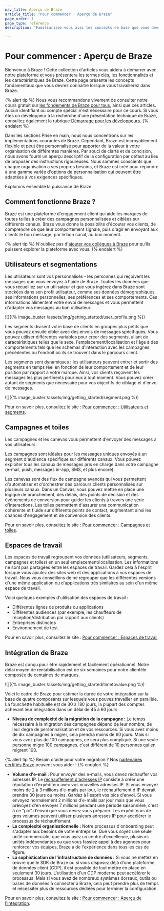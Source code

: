 ```yaml
---
nav_title: Aperçu de Braze
article_title: "Pour commencer : Aperçu de Braze"
page_order: 1
page_type: reference
description: "Familiarisez-vous avec les concepts de base que vous devrez connaître lorsque vous travaillerez dans Braze."

---
```


# Pour commencer : Aperçu de Braze

Bienvenue à Braze ! Cette collection d'articles vous aidera à démarrer avec notre plateforme et vous présentera les termes clés, les fonctionnalités et les caractéristiques de Braze. Cette page présente les concepts fondamentaux que vous devrez connaître lorsque vous travaillerez dans Braze.

{% alert tip %}
Nous vous recommandons vivement de consulter notre cours gratuit sur [les fondements de Braze pour tous](https://learning.braze.com/page/braze-foundations-for-everyone), ainsi que ces articles. Aucun identifiant ou compte spécial n'est nécessaire pour ce cours. Si vous êtes un développeur à la recherche d'une présentation technique de Braze, consultez également la rubrique [Démarrage pour les développeurs]({{site.baseurl}}/developer_guide/getting_started/platform_overview/).
{% endalert %}

Dans les sections Prise en main, nous nous concentrons sur les implémentations courantes de Braze. Cependant, Braze est incroyablement flexible et peut être personnalisé pour apporter de la valeur à votre organisation de différentes manières. Par souci de clarté et de concision, nous avons fourni un aperçu descriptif de la configuration par défaut au lieu de proposer des instructions rigoureuses. Nous sommes conscients que chaque organisation a ses propres besoins, et Braze est créé pour répondre à une gamme variée d'options de personnalisation qui peuvent être adaptées à vos exigences spécifiques.

Explorons ensemble la puissance de Braze.

## Comment fonctionne Braze ?

Braze est une plateforme d'engagement client qui aide les marques de toutes tailles à créer des campagnes personnalisées et ciblées sur différents canaux. Braze vous donne la possibilité d'écouter vos clients, de comprendre ce que leur comportement signale, puis d'agir en envoyant aux clients le bon message, par le bon canal, au bon moment.

{% alert tip %}
N'oubliez pas d'[ajouter vos collègues à Braze]({{site.baseurl}}/user_guide/administrative/app_settings/manage_your_braze_users/adding_users_to_your_dashboard/#adding-braze-users) pour qu'ils puissent explorer la plateforme avec vous.
{% endalert %}

## Utilisateurs et segmentations

Les utilisateurs sont vos personnalisés - les personnes qui reçoivent les messages que vous envoyez à l'aide de Braze. Toutes les données que vous recueillez sur un utilisateur et que vous ingérez dans Braze sont stockées dans son profil utilisateur, comme ses données démographiques, ses informations personnelles, ses préférences et ses comportements. Ces informations alimentent votre envoi de messages et vous permettent d'adapter vos messages au bon utilisateur.

\![]({% image_buster /assets/img/getting_started/user_profile.png %})

Les segments divisent votre base de clients en groupes plus petits que vous pouvez ensuite cibler avec des envois de messages spécifiques. Vous pouvez utiliser différentes variables pour créer des segments, allant de caractéristiques telles que le sexe, l'emplacement/localisation et l'âge à des comportements tels que les schémas d'interaction avec les campagnes précédentes ou l'endroit où ils se trouvent dans le parcours client.

Les segments sont dynamiques : les utilisateurs peuvent entrer et sortir des segments en temps réel en fonction de leur comportement et de leur position par rapport à votre marque. Ainsi, vos clients reçoivent les messages les plus pertinents pour eux à tout moment. Vous pouvez créer autant de segments que nécessaire pour vos objectifs de ciblage et d'envoi de messages.

\![]({% image_buster /assets/img/getting_started/segment.png %})

Pour en savoir plus, consultez le site : [Pour commencer : Utilisateurs et segments]({{site.baseurl}}/user_guide/getting_started/users_segments/).

## Campagnes et toiles

Les campagnes et les canevas vous permettent d'envoyer des messages à vos utilisateurs.

Les campagnes sont idéales pour les messages uniques envoyés à un segment d'audience spécifique sur différents canaux. Vous pouvez exploiter tous les canaux de messages pris en charge dans votre campagne (e-mail, push, messages in-app, SMS, et plus encore).

Les canevas sont des flux de campagne avancés qui vous permettent d'automatiser et d'orchestrer des parcours clients personnalisés sur plusieurs canaux. Dans un Canvas, vous pouvez mettre en place une logique de branchement, des délais, des points de décision et des événements de conversion pour guider les clients à travers une série d'interactions. Les toiles permettent d'assurer une communication cohérente et fluide sur différents points de contact, augmentant ainsi les chances d'engagement et de conversion des clients. 

Pour en savoir plus, consultez le site : [Pour commencer : Campagnes et toiles]({{site.baseurl}}/user_guide/getting_started/campaigns_canvases/).

## Espaces de travail

Les espaces de travail regroupent vos données (utilisateurs, segments, campagnes et toiles) en un seul emplacement/localisation. Les informations ne sont pas partagées entre les espaces de travail. Gardez cela à l'esprit lorsque vous ajoutez des sites web et des applications à vos espaces de travail. Nous vous conseillons de ne regrouper que les différentes versions d'une même application ou d'applications très similaires au sein d'un même espace de travail.

Voici quelques exemples d'utilisation des espaces de travail :

- Différentes lignes de produits ou applications
- Différentes audiences (par exemple, les chauffeurs de réception/distribution par rapport aux clients)
- Entreprises distinctes
- Environnement de test

Pour en savoir plus, consultez le site : [Pour commencer : Espaces de travail]({{site.baseurl}}/user_guide/getting_started/workspaces/).

## Intégration de Braze

Braze est conçu pour être rapidement et facilement opérationnel. Notre délai moyen de rentabilisation est de six semaines pour notre clientèle composée de centaines de marques.

\![]({% image_buster /assets/img/getting_started/timetovalue.png %})

Voici le cadre de Braze pour estimer la durée de votre intégration sur la base de quatre composants sur lesquels vous pouvez travailler en parallèle. La fourchette habituelle est de 30 à 180 jours, la plupart des comptes achevant leur intégration dans un délai de 45 à 60 jours.

- **Niveau de complexité de la migration de la campagne :** Le temps nécessaire à la migration des campagnes dépend de leur nombre, de leur degré de personnalisation et de vos ressources. Si vous avez moins de dix campagnes à migrer, cela prendra moins de 60 jours. Mais si vous avez plus de 100 campagnes, ce sera plus compliqué. Si une seule personne migre 100 campagnes, c'est différent de 10 personnes qui en migrent 100.

{% alert tip %}
Besoin d'aide pour votre migration ? Nos [partenaires certifiés Braze](https://www.braze.com/partners/solutions-partners) peuvent vous aider !
{% endalert %}

- **Volume d'e-mail :** Pour envoyer des e-mails, vous devez réchauffer vos adresses IP. Le [réchauffement d'adresses IP]({{site.baseurl}}/user_guide/message_building_by_channel/email/email_setup/ip_warming/) consiste à créer une réputation d'expéditeur avec vos nouvelles adresses IP. Si vous envoyez moins de 2 à 3 millions d'e-mails par jour, le réchauffement d'IP devrait prendre 30 jours ou moins. Gardez à l'esprit vos pics d'envoi. Si vous envoyez normalement 2 millions d'e-mails par jour mais que vous prévoyez d'en envoyer 7 millions pendant une période saisonnière, c'est à ce "pic" d'envoi que vous devez vous préparer. Les expéditeurs de gros volumes peuvent utiliser plusieurs adresses IP pour accélérer le processus de réchauffement.
- **La complexité organisationnelle :** Notre processus d'onboarding peut s'adapter aux besoins de votre entreprise. Que vous soyez une seule unité commerciale, que vous ayez un centre d'excellence, plusieurs unités indépendantes ou que vous fassiez appel à des agences pour renforcer vos équipes, Braze a de l'expérience dans tous les cas de figure.
- **La sophistication de l'infrastructure de données :** Si vous ne mettez en œuvre que le SDK de Braze ou si vous disposez déjà d'une plateforme de données client (CDP), il est possible de tout mettre en place en seulement 30 jours. L'utilisation d'un CDP moderne peut accélérer le processus. Mais si vous avez de nombreux systèmes dorsaux, outils ou bases de données à connecter à Braze, cela peut prendre plus de temps et nécessiter plus de ressources dédiées pour terminer la configuration.

Pour en savoir plus, consultez le site : [Pour commencer : Aperçu de l'intégration]({{site.baseurl}}/user_guide/getting_started/integration/).

